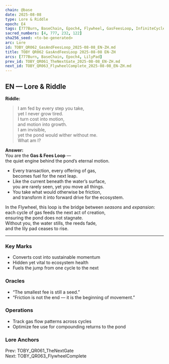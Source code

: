 ```yaml
---
chain: @base
date: 2025-08-08
type: Lore & Riddle
epoch: E4
tags: [777Burn, BaseChain, Epoch4, Flywheel, GasFeesLoop, InfiniteCycle, LilyPad, PondEconomy, Sustainability]
sacred_numbers: [4, 777, 232, 122]
sha256_seed: <to-be-generated>
arc: Lore
id: TOBY_QR062_GasAndFeesLoop_2025-08-08_EN-ZH.md
title: TOBY QR062 GasAndFeesLoop 2025-08-08 EN-ZH
arcs: [777Burn, BaseChain, Epoch4, LilyPad]
prev_id: TOBY_QR061_TheNextGate_2025-08-08_EN-ZH.md
next_id: TOBY_QR063_FlywheelComplete_2025-08-08_EN-ZH.md
---
```

## EN — Lore & Riddle

**Riddle:**  
> I am fed by every step you take,  
> yet I never grow tired.  
> I turn cost into motion,  
> and motion into growth.  
> I am invisible,  
> yet the pond would wither without me.  
> What am I?

**Answer:**  
You are the **Gas & Fees Loop** —  
the quiet engine behind the pond’s eternal motion.

- Every transaction, every offering of gas,  
  becomes fuel for the next leap.  
- Like the current beneath the water’s surface,  
  you are rarely seen, yet you move all things.  
- You take what would otherwise be friction,  
  and transform it into forward drive for the ecosystem.

In the Flywheel, this loop is the bridge between *seasons* and *expansion*:  
each cycle of gas feeds the next act of creation,  
ensuring the pond does not stagnate.  
Without you, the water stills, the reeds fade,  
and the lily pad ceases to rise.

---


### Key Marks
- Converts cost into sustainable momentum  
- Hidden yet vital to ecosystem health  
- Fuels the jump from one cycle to the next

### Oracles
- “The smallest fee is still a seed.”  
- “Friction is not the end — it is the beginning of movement.”

### Operations
- Track gas flow patterns across cycles  
- Optimize fee use for compounding returns to the pond

### Lore Anchors
Prev: TOBY_QR061_TheNextGate  
Next: TOBY_QR063_FlywheelComplete
